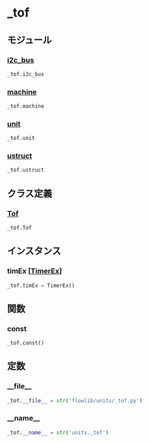 # _tof

## モジュール

### [i2c\_bus](../i2c_bus/)
```python
_tof.i2c_bus
```

### [machine](../machine/)
```python
_tof.machine
```

### [unit](../unit/)
```python
_tof.unit
```

### [ustruct](../ustruct/)
```python
_tof.ustruct
```
## クラス定義
### [Tof](../../class/_tof.Tof/)
```python
_tof.Tof
```
## インスタンス
### timEx [[TimerEx](../../class/time_ex.TimerEx/)]
```python
_tof.timEx = TimerEx()
```
## 関数
### const
```python
_tof.const()
```
## 定数
### \_\_file\_\_
```python
_tof.__file__ = str('flowlib/units/_tof.py')
```
### \_\_name\_\_
```python
_tof.__name__ = str('units._tof')
```
